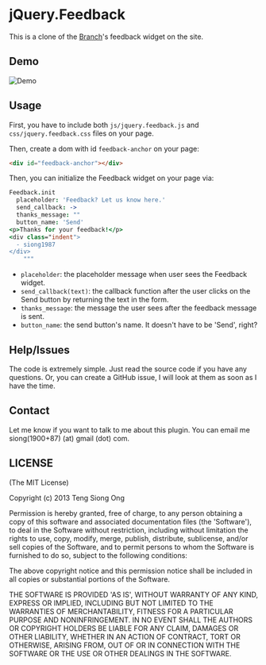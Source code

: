 # jQuery.Feedback

This is a clone of the [Branch][1]'s feedback widget on the site.

## Demo

![Demo](https://raw.github.com/siong1987/jquery.feedback/master/images/jquery.feedback.gif)

## Usage

First, you have to include both `js/jquery.feedback.js` and
`css/jquery.feedback.css` files on your page.

Then, create a dom with id `feedback-anchor` on your page:

```html
<div id="feedback-anchor"></div>
```

Then, you can initialize the Feedback widget on your page via:

```coffeescript
Feedback.init
  placeholder: 'Feedback? Let us know here.'
  send_callback: ->
  thanks_message: ""
  button_name: 'Send'
<p>Thanks for your feedback!</p>
<div class="indent">
  - siong1987
</div>
    """
```

* `placeholder`: the placeholder message when user sees the Feedback
widget.
* `send_callback(text)`: the callback function after the user clicks on the
Send button by returning the text in the form.
* `thanks_message`: the message the user sees after the feedback message
is sent.
* `button_name`: the send button's name.  It doesn't have to be 'Send', right?

## Help/Issues

The code is extremely simple. Just read the source code if you have any
questions. Or, you can create a GitHub issue, I will look at them as
soon as I have the time.

## Contact

Let me know if you want to talk to me about this plugin. You can email
me siong(1900+87) (at) gmail (dot) com.

## LICENSE

(The MIT License)

Copyright (c) 2013 Teng Siong Ong

Permission is hereby granted, free of charge, to any person obtaining
a copy of this software and associated documentation files (the
'Software'), to deal in the Software without restriction, including
without limitation the rights to use, copy, modify, merge, publish,
distribute, sublicense, and/or sell copies of the Software, and to
permit persons to whom the Software is furnished to do so, subject to
the following conditions:

The above copyright notice and this permission notice shall be
included in all copies or substantial portions of the Software.

THE SOFTWARE IS PROVIDED 'AS IS', WITHOUT WARRANTY OF ANY KIND,
EXPRESS OR IMPLIED, INCLUDING BUT NOT LIMITED TO THE WARRANTIES OF
MERCHANTABILITY, FITNESS FOR A PARTICULAR PURPOSE AND NONINFRINGEMENT.
IN NO EVENT SHALL THE AUTHORS OR COPYRIGHT HOLDERS BE LIABLE FOR ANY
CLAIM, DAMAGES OR OTHER LIABILITY, WHETHER IN AN ACTION OF CONTRACT,
TORT OR OTHERWISE, ARISING FROM, OUT OF OR IN CONNECTION WITH THE
SOFTWARE OR THE USE OR OTHER DEALINGS IN THE SOFTWARE.

[1]: http://branch.com/
[2]: http://www.cupidwithfriends.com/

